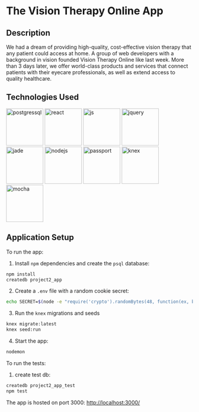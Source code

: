 # The Vision Therapy Online App

Description
--

We had a dream of providing high-quality, cost-effective vision therapy that any patient could access at home. A group of web developers with a background in vision founded Vision Therapy Online like last week. More than 3 days later, we offer world-class products and services that connect patients with their eyecare professionals, as well as extend access to quality healthcare.

Technologies Used
--
<img src="http://www.myintervals.com/blog/wp-content/uploads/2011/12/postgresql-logo1.png" alt="postgressql" width="100" height="100">
<img src="http://blog.tryolabs.com/wp-content/uploads/2015/04/logo-578x270.png" alt="react" height="100">
<img src="https://encrypted-tbn2.gstatic.com/images?q=tbn:ANd9GcT29KTHfYpV97Xy0KfOjc83PerxvTXQ4KtbnDFuddt0I4xkji-9QDZG4w" alt="js" width="100" height="100">
<img src="https://winio.herokuapp.com/images/jquery.png" alt="jquery" width="100" height="100">
<img src="https://avatars0.githubusercontent.com/u/9338635?v=3&s=400" alt="jade" width="100" height="100">
<img src="https://cdn2.iconfinder.com/data/icons/nodejs-1/128/nodejs-128.png" alt="nodejs" width="100" height="100">
<img src="https://winio.herokuapp.com/images/passport.png" alt="passport" width="100" height="100">
<img src="https://winio.herokuapp.com/images/knex.png" alt="knex" height="100">
<img src="https://winio.herokuapp.com/images/mocha.png" alt="mocha" width="100" height="100">

Application Setup
--

To run the app:

  1. Install `npm` dependencies and create the `psql` database:

  ```sh
  npm install
  createdb project2_app
  ```

  2. Create a `.env` file with a random cookie secret:

  ```sh
  echo SECRET=$(node -e "require('crypto').randomBytes(48, function(ex, buf) { console.log(buf.toString('hex')) });") >> .env
  ```

  3. Run the `knex` migrations and seeds

  ```sh
  knex migrate:latest
  knex seed:run
  ```

  4. Start the app:

  ```sh
  nodemon
  ```

To run the tests:

  1. create test db:

  ```sh
  createdb project2_app_test
  npm test
  ```

The app is hosted on port 3000: [http://localhost:3000/](http://localhost:3000/)

